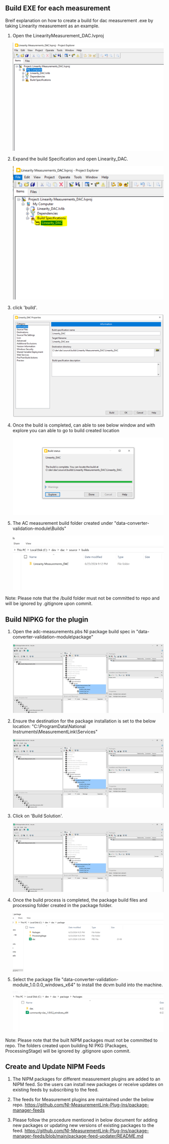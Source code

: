 ## Build EXE for each measurement
Breif explanation on how to create a build for dac measurement .exe by taking Linearity measurement as an example.
1. Open the LinearityMeasurement_DAC.lvproj
    
    ![alt text](images/dac-linearity-lvproj.PNG)

2. Expand the build Specification and open Linearity_DAC.

    ![alt text](images/dac-linearity-build.PNG)

3. click 'build'.
    
    ![alt text](images/dac-linearity-buildSpec.PNG)

4. Once the build is completed, can able to see below window and with explore you can able to go to build created location
    
    ![alt text](images/dac-linearity-buildcore.PNG)

5. The AC measurement build folder created under "data-converter-validation-module\Builds"
    
    ![alt text](images/dac-builds.PNG)

    
Note: Please note that the /build folder must not be committed to repo and will be ignored by .gitignore upon commit.


## Build NIPKG for the plugin

1. Open the adc-measurements.pbs NI package build spec in "data-converter-validation-module\package"
    
    ![alt text](images/dac-nipackage.PNG)

2. Ensure the destination for the package installation is set to the below location:
    "C:\ProgramData\National Instruments\MeasurementLink\Services"

    ![alt text](images/dac-nipackage.PNG)

3. Click on 'Build Solution'.

    ![alt text](images/dac-nipackage.PNG)

4. Once the build process is completed, the package build files and processing folder created in the package folder.
    
   
    ![alt text](images/dac-build-exe.PNG)

5. Select the package file "data-converter-validation-module_1.0.0.0_windows_x64" to install the dcvm build into the machine.

    ![alt text](images/dac-package.PNG)

    
Note: Please note that the built NIPM packages must not be committed to repo. The folders created upon building NI PKG (Packages, ProcessingStage) will be ignored by .gitignore upon commit.


## Create and Update NIPM Feeds
1. The NIPM packages for different measurement plugins are added to an NIPM feed. So the users can install new packages or receive updates on existing feeds by subscribing to the feed.

2. The feeds for Measurement plugins are maintained under the below repo.
https://github.com/NI-MeasurementLink-Plug-Ins/package-manager-feeds

3. Please follow the procedure mentioned in below document for adding new packages or updating new versions of existing packages to the feed.
https://github.com/NI-MeasurementLink-Plug-Ins/package-manager-feeds/blob/main/package-feed-updater/README.md



